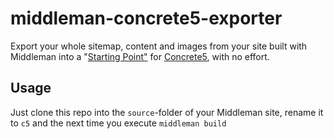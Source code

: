 # middleman-concrete5-exporter

Export your whole sitemap, content and images from your site built with
Middleman into a "[Starting
Point"](http://andrewembler.com/posts/concrete5-5.5-content-import-format-sample-content-and-starting/) for [Concrete5](http://www.concrete5.org/), with no effort.


## Usage

Just clone this repo into the `source`-folder of your Middleman site,
rename it to `c5` and the next time you execute `middleman build`
